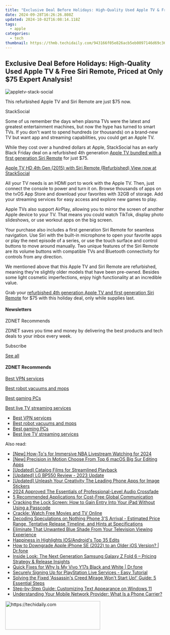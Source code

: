 ```yaml
---
title: "Exclusive Deal Before Holidays: High-Quality Used Apple TV & Free Siri Remote, Priced at Only $75 Expert Analysis!"
date: 2024-09-28T16:26:26.808Z
updated: 2024-10-02T16:08:14.118Z
tags:
  - apple
categories:
  - tech
thumbnail: https://thmb.techidaily.com/943166f05e826acb5eb0097146d69c366fc0ed75a4c0f9eeb903504474e41f95.jpg
---
```


## Exclusive Deal Before Holidays: High-Quality Used Apple TV & Free Siri Remote, Priced at Only $75  Expert Analysis!

![appletv-stack-social](https://www.zdnet.com/a/img/resize/d801f9cfbf6b8b75b8d67108b4bb2bca0eabca10/2023/11/29/8d0e6674-6b64-44a6-b31a-3ef5ca4bc030/appletv-stack-social.jpg?auto=webp&width=1280)

This refurbished Apple TV and Siri Remote are just $75 now. 

StackSocial

Some of us remember the days when plasma TVs were the latest and greatest entertainment machines, but now the hype has turned to smart TVs. If you don't want to spend hundreds (or thousands) on a brand-new TV but want app and streaming capabilities, you could get an Apple TV.

While they cost over a hundred dollars at Apple, StackSocial has an early Black Friday deal on a refurbished 4th generation [Apple TV bundled with a first generation Siri Remote](https://stacksocial.com/sales/apple-tv-hd-4th-gen-2015-black-siri-remote-refurbished?utm%5Fsource=zdnet.com&utm%5Fmedium=referral&utm%5Fcampaign=apple-tv-hd-4th-gen-2015-black-siri-remote-refurbished&utm%5Fterm=scsf-584089&utm%5Fcontent=a0xRn0000003FVZIA2&scsonar=1&aid=a-ceempx7z) for just $75\. 

[Apple TV HD 4th Gen (2015) with Siri Remote (Refurbished) View now at StackSocial](https://www.stacksocial.com/sales/apple-tv-hd-4th-gen-2015-black-siri-remote-refurbished?utm%5Fsource=zdnet.com&utm%5Fmedium=referral&utm%5Fcampaign=apple-tv-hd-4th-gen-2015-black-siri-remote-refurbished&utm%5Fterm=scsf-584089&utm%5Fcontent=a0xRn0000003FVZIA2&scsonar=1&aid=a-ceempx7z)

All your TV needs is an HDMI port to work with the Apple TV. Then, just connect the console to power and turn it on. Browse thousands of apps on the tvOS App Store and download your favorites with 32GB of storage. Add your streaming services for easy access and explore new games to play.

Apple TVs also support AirPlay, allowing you to mirror the screen of another Apple device to your TV. That means you could watch TikTok, display photo slideshows, or use workout apps on the big screen.

Your purchase also includes a first generation Siri Remote for seamless navigation. Use Siri with the built-in microphone to open your favorite apps or play the next episode of a series, or use the touch surface and control buttons to move around manually. Two unique features of the Siri Remote are its volume buttons with compatible TVs and Bluetooth connectivity for controls from any direction.

We mentioned above that this Apple TV and Siri Remote are refurbished, meaning they're slightly older models that have been pre-owned. Besides some light cosmetic imperfections, enjoy high functionality at an incredible value.

Grab your [refurbished 4th generation Apple TV and first generation Siri Remote](https://stacksocial.com/sales/apple-tv-hd-4th-gen-2015-black-siri-remote-refurbished?utm%5Fsource=zdnet.com&utm%5Fmedium=referral&utm%5Fcampaign=apple-tv-hd-4th-gen-2015-black-siri-remote-refurbished&utm%5Fterm=scsf-584089&utm%5Fcontent=a0xRn0000003FVZIA2&scsonar=1&aid=a-ceempx7z) for $75 with this holiday deal, only while supplies last.

#### Newsletters

ZDNET Recommends

ZDNET saves you time and money by delivering the best products and tech deals to your inbox every week.

 Subscribe

[See all](https://www.zdnet.com/newsletters/)

#### **ZDNET** Recommends

[Best VPN services](https://www.zdnet.com/article/best-vpn/ "Best VPN services")

[Best robot vacuums and mops](https://www.zdnet.com/article/best-robot-vacuum-mop/ "Best robot vacuums and mops")

[Best gaming PCs](https://www.zdnet.com/article/best-gaming-pc/ "Best gaming PCs")

[Best live TV streaming services](https://www.zdnet.com/article/best-live-tv-streaming-service/ "Best live TV streaming services")

* [Best VPN services](https://www.zdnet.com/article/best-vpn/ "Best VPN services")
* [Best robot vacuums and mops](https://www.zdnet.com/article/best-robot-vacuum-mop/ "Best robot vacuums and mops")
* [Best gaming PCs](https://www.zdnet.com/article/best-gaming-pc/ "Best gaming PCs")
* [Best live TV streaming services](https://www.zdnet.com/article/best-live-tv-streaming-service/ "Best live TV streaming services")

<ins class="adsbygoogle"
     style="display:block"
     data-ad-format="autorelaxed"
     data-ad-client="ca-pub-7571918770474297"
     data-ad-slot="1223367746"></ins>

<ins class="adsbygoogle"
     style="display:block"
     data-ad-client="ca-pub-7571918770474297"
     data-ad-slot="8358498916"
     data-ad-format="auto"
     data-full-width-responsive="true"></ins>

<span class="atpl-alsoreadstyle">Also read:</span>
<div><ul>
<li><a href="https://vp-tips.techidaily.com/new-how-tos-for-immersive-nba-livestream-watching-for-2024/"><u>[New] How-To's for Immersive NBA Livestream Watching for 2024</u></a></li>
<li><a href="https://vp-tips.techidaily.com/new-precision-in-motion-choose-from-top-6-macos-big-sur-editing-apps/"><u>[New] Precision in Motion Choose From Top 6 macOS Big Sur Editing Apps</u></a></li>
<li><a href="https://extra-hints.techidaily.com/updated-catalog-films-for-streamlined-playback/"><u>[Updated] Catalog Films for Streamlined Playback</u></a></li>
<li><a href="https://article-helps.techidaily.com/updated-lg-bp550-review-2023-update/"><u>[Updated] LG BP550 Review - 2023 Update</u></a></li>
<li><a href="https://fox-boxes.techidaily.com/updated-unleash-your-creativity-the-leading-phone-apps-for-image-stickers/"><u>[Updated] Unleash Your Creativity The Leading Phone Apps for Image Stickers</u></a></li>
<li><a href="https://some-skills.techidaily.com/2024-approved-the-essentials-of-professional-level-audio-crossfade/"><u>2024 Approved The Essentials of Professional-Level Audio Crossfade</u></a></li>
<li><a href="https://tech-recovery.techidaily.com/5-recommended-applications-for-cost-free-global-communication/"><u>5 Recommended Applications for Cost-Free Global Communication</u></a></li>
<li><a href="https://tech-recovery.techidaily.com/cracking-the-lock-screen-how-to-gain-entry-into-your-ipad-without-using-a-passcode/"><u>Cracking the Lock Screen: How to Gain Entry Into Your iPad Without Using a Passcode</u></a></li>
<li><a href="https://tech-recovery.techidaily.com/crackle-watch-free-movies-and-tv-online/"><u>Crackle: Watch Free Movies and TV Online</u></a></li>
<li><a href="https://tech-recovery.techidaily.com/decoding-speculations-on-nothing-phone-3s-arrival-estimated-price-range-tentative-release-timeline-and-hints-at-specifications/"><u>Decoding Speculations on Nothing Phone 3'S Arrival - Estimated Price Range, Tentative Release Timeline, and Hints at Specifications</u></a></li>
<li><a href="https://tech-recovery.techidaily.com/eliminate-that-unwanted-blue-shade-from-your-television-viewing-experience/"><u>Eliminate That Unwanted Blue Shade From Your Television Viewing Experience</u></a></li>
<li><a href="https://extra-tips.techidaily.com/happiness-in-highlights-iosandroids-top-35-edits/"><u>Happiness in Highlights IOS/Android's Top 35 Edits</u></a></li>
<li><a href="https://techidaily.com/how-to-downgrade-apple-iphone-se-2022-to-an-older-ios-version-drfone-by-drfone-ios-system-repair-ios-system-repair/"><u>How to Downgrade Apple iPhone SE (2022) to an Older iOS Version? | Dr.fone</u></a></li>
<li><a href="https://tech-recovery.techidaily.com/inside-look-the-next-generation-samsung-galaxy-z-fold-6-pricing-strategy-and-release-insights/"><u>Inside Look: The Next Generation Samsung Galaxy Z Fold 6 – Pricing Strategy & Release Insights</u></a></li>
<li><a href="https://fix-guide.techidaily.com/quick-fixes-for-why-is-my-vivo-y17s-black-and-white-drfone-by-drfone-fix-android-problems-fix-android-problems/"><u>Quick Fixes for Why Is My Vivo Y17s Black and White | Dr.fone</u></a></li>
<li><a href="https://tech-recovery.techidaily.com/securely-signing-up-for-playstation-live-services-easy-tutorial/"><u>Securely Signing Up for PlayStation Live Services - Easy Tutorial</u></a></li>
<li><a href="https://win-solutions.techidaily.com/solving-the-fixed-assassins-creed-mirage-wont-start-up-guide-5-essential-steps/"><u>Solving the Fixed 'Assassin's Creed Mirage Won't Start Up!' Guide: 5 Essential Steps</u></a></li>
<li><a href="https://tech-recovery.techidaily.com/step-by-step-guide-customizing-text-appearance-on-windows-11/"><u>Step-by-Step Guide: Customizing Text Appearance on Windows 11</u></a></li>
<li><a href="https://tech-recovery.techidaily.com/understanding-your-mobile-network-provider-what-is-a-phone-carrier/"><u>Understanding Your Mobile Network Provider: What Is a Phone Carrier?</u></a></li>
</ul></div>

<!-- affiliate ads begin -->
<a href="https://malaysia-healthcare-travel-council.pxf.io/c/5597632/1557742/17382" target="_top" id="1557742">
  <img src="//a.impactradius-go.com/display-ad/17382-1557742" border="0" alt="https://techidaily.com" width="300" height="90"/>
</a>
<img height="0" width="0" src="https://malaysia-healthcare-travel-council.pxf.io/i/5597632/1557742/17382" style="position:absolute;visibility:hidden;" border="0" />
<!-- affiliate ads end -->

